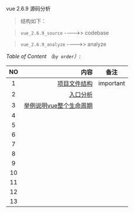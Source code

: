 vue 2.6.9 源码分析

>结构如下：

>`vue_2.6.9_source`  ---->> codebase

>`vue_2.6.9_analyze` ---->> analyze

*Table of Content （`by order`）:*




 NO     | 内容		| 备注
 :-----:|----------:|------------------------------------------
 1      | [项目文件结构](../vue2.6.9源码解读/vue_2.6.9_analyze/项目文件结构.md)|important
 2      | [入口分析](../vue2.6.9源码解读/vue_2.6.9_analyze/入口分析.md)
 3      | [举例说明vue整个生命周期](../vue2.6.9源码解读/vue_2.6.9_analyze/举例说明vue整个生命周期.md)
 4      |
 5      |
 6      |
 7      |
 8      |
 9      |
 10     |
 11     |
 12     |
 13     |

